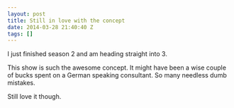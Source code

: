 ```yaml
---
layout: post
title: Still in love with the concept
date: 2014-03-28 21:40:40 Z
tags: []
---
```

I just finished season 2 and am heading straight into 3.

This show is such the awesome concept. It might have been a wise couple of bucks spent on a German speaking consultant. So many needless dumb mistakes.

Still love it though.
